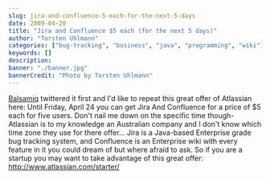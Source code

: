 ```yaml
---
slug: jira-and-confluence-5-each-for-the-next-5-days
date: 2009-04-20
title: "Jira and Confluence $5 each (for the next 5 days)"
author: "Torsten Uhlmann"
categories: ["bug-tracking", "business", "java", "programming", "wiki"]
keywords: []
description:
banner: "./banner.jpg"
bannerCredit: "Photo by Torsten Uhlmann"
---
```


[Balsamiq](http://twitter.com/balsamiq) twittered it first and I'd like to repeat this great offer of Atlassian here: Until Friday, April 24 you can get Jira And Confluence for a price of $5 each for five users. Don't nail me down on the specific time though- Atlassian is to my knowledge an Australian company and I don't know which time zone they use for there offer... Jira is a Java-based Enterprise grade bug tracking system, and Confluence is an Enterprise wiki with every feature in it you could dream of but where afraid to ask. So if you are a startup you may want to take advantage of this great offer: <http://www.atlassian.com/starter/>
